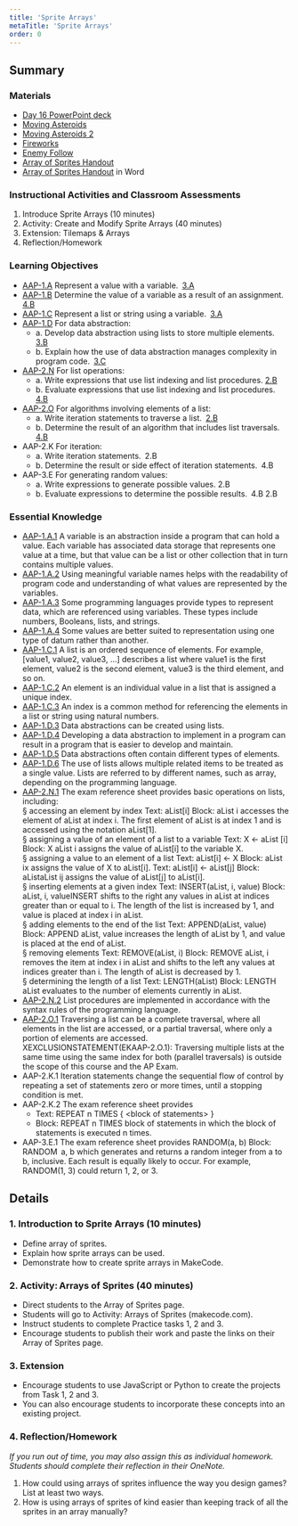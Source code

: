 ```yaml
---
title: 'Sprite Arrays'
metaTitle: 'Sprite Arrays'
order: 0
---
```


## Summary

### Materials  

* [Day 16 PowerPoint deck]()
* [Moving Asteroids]()
* [Moving Asteroids 2]()
* [Fireworks]()
* [Enemy Follow]()
* [Array of Sprites Handout]()
* [Array of Sprites Handout]() in Word

### Instructional Activities and Classroom Assessments

1. Introduce Sprite Arrays (10 minutes)
2. Activity: Create and Modify Sprite Arrays (40 minutes)
3. Extension: Tilemaps & Arrays
4. Reflection/Homework

### Learning Objectives 

* [AAP-1.A]() Represent a value with a variable. [3.A]()
* [AAP-1.B]() Determine the value of a variable as a result of an assignment. [4.B]()
* [AAP-1.C]() Represent a list or string using a variable. [3.A]()
* [AAP-1.D]() For data abstraction:
    * a. Develop data abstraction using lists to store multiple elements. [3.B]()
    * b. Explain how the use of data abstraction manages complexity in program code. [3.C]()
* [AAP-2.N]() For list operations:
    * a. Write expressions that use list indexing and list procedures. [2.B]()
    * b. Evaluate expressions that use list indexing and list procedures. [4.B]()
* [AAP-2.O]() For algorithms involving elements of a list:
    * a. Write iteration statements to traverse a list. [2.B]()
    * b. Determine the result of an algorithm that includes list traversals. [4.B]()
* AAP-2.K For iteration:
    * a. Write iteration statements. 2.B
    * b. Determine the result or side effect of iteration statements. 4.B
* AAP-3.E For generating random values:
    * a. Write expressions to generate possible values. 2.B
    * b. Evaluate expressions to determine the possible results. 4.B  2.B

### Essential Knowledge

* [AAP-1.A.1]() A variable is an abstraction inside a program that can hold a value. Each variable has associated data storage that represents one value at a time, but that value can be a list or other collection that in turn contains multiple values. 
* [AAP-1.A.2]() Using meaningful variable names helps with the readability of program code and understanding of what values are represented by the variables.
* [AAP-1.A.3]() Some programming languages provide types to represent data, which are referenced using variables. These types include numbers, Booleans, lists, and strings.
* [AAP-1.A.4]() Some values are better suited to representation using one type of datum rather than another.
* [AAP-1.C.1]() A list is an ordered sequence of elements. For example, [value1, value2, value3, ...] describes a list where value1 is the first element, value2 is the second element, value3 is the third element, and so on.
* [AAP-1.C.2]() An element is an individual value in a list that is assigned a unique index.
* [AAP-1.C.3]() An index is a common method for referencing the elements in a list or string using natural numbers. 
* [AAP-1.D.3]() Data abstractions can be created using lists.
* [AAP-1.D.4]() Developing a data abstraction to implement in a program can result in a program that is easier to develop and maintain.
* [AAP-1.D.5]() Data abstractions often contain different types of elements.
* [AAP-1.D.6]() The use of lists allows multiple related items to be treated as a single value. Lists are referred to by different names, such as array, depending on the programming language.
* [AAP-2.N.1]() The exam reference sheet provides basic operations on lists, including:<br/>
§ accessing an element by index Text: aList[i] Block: aList i accesses the element of aList at index i. The first element of aList is at index 1 and is accessed using the notation  aList[1].<br/>
§ assigning a value of an element of a list to a variable Text: X ← aList [i] Block: X aList i assigns the value of aList[i] to the variable X.<br/>
§ assigning a value to an element of a list Text: aList[i] ← X Block: aList ix assigns the value of X to aList[i]. Text: aList[i] ← aList[j] Block: aListaList ij assigns the value of aList[j] to aList[i].<br/>
§ inserting elements at a given index Text: INSERT(aList, i, value) Block: aList, i, valueINSERT shifts to the right any values in aList at indices greater than or equal to i. The length of the list is increased by 1, and value is placed at index i in aList.<br/>
§ adding elements to the end of the list Text: APPEND(aList, value) Block: APPEND aList, value increases the length of aList by 1, and value is placed at the end of aList.<br/>
§ removing elements Text: REMOVE(aList, i) Block: REMOVE aList, i removes the item at index i in aList and shifts to the left any values at indices greater than i. The length of aList is decreased by 1.<br/>
§ determining the length of a list Text: LENGTH(aList) Block: LENGTH aList evaluates to the number of elements currently in aList.
* [AAP-2.N.2]() List procedures are implemented in accordance with the syntax rules of the programming language.
* [AAP-2.O.1]() Traversing a list can be a complete traversal, where all elements in the list are accessed, or a partial traversal, where only a portion of elements are accessed.<br/>
XEXCLUSIONSTATEMENT(EKAAP-2.O.1): Traversing multiple lists at the same time using the same index for both (parallel traversals) is outside the scope of this course and the AP Exam.
* AAP-2.K.1 Iteration statements change the sequential flow of control by repeating a set of statements zero or more times, until a stopping condition is met.
* AAP-2.K.2 The exam reference sheet provides
    * Text: REPEAT n TIMES { &lt;block of statements&gt; }
    * Block: REPEAT n TIMES block of statements in which the block of statements is executed n times.
* AAP-3.E.1 The exam reference sheet provides RANDOM(a, b) Block: RANDOM  a, b which generates and returns a random integer from a to b, inclusive. Each result is equally likely to occur. For example, RANDOM(1, 3) could return 1, 2, or 3.   

## Details

### 1. Introduction to Sprite Arrays (10 minutes) 

* Define array of sprites.
* Explain how sprite arrays can be used.
* Demonstrate how to create sprite arrays in MakeCode.

### 2. Activity: Arrays of Sprites (40 minutes)

* Direct students to the Array of Sprites page.
* Students will go to Activity: Arrays of Sprites (makecode.com).
* Instruct students to complete Practice tasks 1, 2 and 3.
* Encourage students to publish their work and paste the links on their Array of Sprites page. 

### 3. Extension 

* Encourage students to use JavaScript or Python to create the projects from Task 1, 2 and 3.
* You can also encourage students to incorporate these concepts into an existing project.

### 4. Reflection/Homework 

_If you run out of time, you may also assign this as individual homework. Students should complete their reflection in their OneNote._

1. How could using arrays of sprites influence the way you design games? List at least two ways.
2. How is using arrays of sprites of kind easier than keeping track of all the sprites in an array manually?